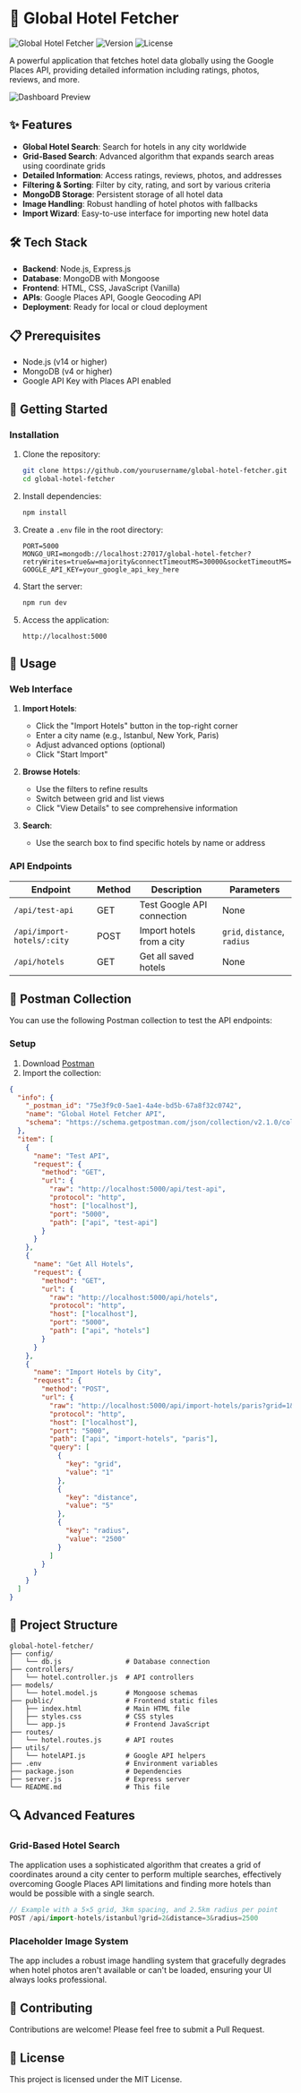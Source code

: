 # 🏨 Global Hotel Fetcher

![Global Hotel Fetcher](https://img.shields.io/badge/Status-Active-brightgreen)
![Version](https://img.shields.io/badge/Version-1.0.0-blue)
![License](https://img.shields.io/badge/License-MIT-green)

A powerful application that fetches hotel data globally using the Google Places API, providing detailed information including ratings, photos, reviews, and more.

![Dashboard Preview](https://via.placeholder.com/800x450/3498db/ffffff?text=Global+Hotel+Fetcher)

## ✨ Features

- **Global Hotel Search**: Search for hotels in any city worldwide
- **Grid-Based Search**: Advanced algorithm that expands search areas using coordinate grids
- **Detailed Information**: Access ratings, reviews, photos, and addresses
- **Filtering & Sorting**: Filter by city, rating, and sort by various criteria
- **MongoDB Storage**: Persistent storage of all hotel data
- **Image Handling**: Robust handling of hotel photos with fallbacks
- **Import Wizard**: Easy-to-use interface for importing new hotel data

## 🛠 Tech Stack

- **Backend**: Node.js, Express.js
- **Database**: MongoDB with Mongoose
- **Frontend**: HTML, CSS, JavaScript (Vanilla)
- **APIs**: Google Places API, Google Geocoding API
- **Deployment**: Ready for local or cloud deployment

## 📋 Prerequisites

- Node.js (v14 or higher)
- MongoDB (v4 or higher)
- Google API Key with Places API enabled

## 🚀 Getting Started

### Installation

1. Clone the repository:
   ```bash
   git clone https://github.com/yourusername/global-hotel-fetcher.git
   cd global-hotel-fetcher
   ```

2. Install dependencies:
   ```bash
   npm install
   ```

3. Create a `.env` file in the root directory:
   ```env
   PORT=5000
   MONGO_URI=mongodb://localhost:27017/global-hotel-fetcher?retryWrites=true&w=majority&connectTimeoutMS=30000&socketTimeoutMS=45000
   GOOGLE_API_KEY=your_google_api_key_here
   ```

4. Start the server:
   ```bash
   npm run dev
   ```

5. Access the application:
   ```
   http://localhost:5000
   ```

## 📱 Usage

### Web Interface

1. **Import Hotels**:
   - Click the "Import Hotels" button in the top-right corner
   - Enter a city name (e.g., Istanbul, New York, Paris)
   - Adjust advanced options (optional)
   - Click "Start Import"

2. **Browse Hotels**:
   - Use the filters to refine results
   - Switch between grid and list views
   - Click "View Details" to see comprehensive information

3. **Search**:
   - Use the search box to find specific hotels by name or address

### API Endpoints

| Endpoint | Method | Description | Parameters |
|----------|--------|-------------|------------|
| `/api/test-api` | GET | Test Google API connection | None |
| `/api/import-hotels/:city` | POST | Import hotels from a city | `grid`, `distance`, `radius` |
| `/api/hotels` | GET | Get all saved hotels | None |

## 📮 Postman Collection

You can use the following Postman collection to test the API endpoints:

### Setup

1. Download [Postman](https://www.postman.com/downloads/)
2. Import the collection:

```json
{
  "info": {
    "_postman_id": "75e3f9c0-5ae1-4a4e-bd5b-67a8f32c0742",
    "name": "Global Hotel Fetcher API",
    "schema": "https://schema.getpostman.com/json/collection/v2.1.0/collection.json"
  },
  "item": [
    {
      "name": "Test API",
      "request": {
        "method": "GET",
        "url": {
          "raw": "http://localhost:5000/api/test-api",
          "protocol": "http",
          "host": ["localhost"],
          "port": "5000",
          "path": ["api", "test-api"]
        }
      }
    },
    {
      "name": "Get All Hotels",
      "request": {
        "method": "GET",
        "url": {
          "raw": "http://localhost:5000/api/hotels",
          "protocol": "http",
          "host": ["localhost"],
          "port": "5000",
          "path": ["api", "hotels"]
        }
      }
    },
    {
      "name": "Import Hotels by City",
      "request": {
        "method": "POST",
        "url": {
          "raw": "http://localhost:5000/api/import-hotels/paris?grid=1&distance=5&radius=2500",
          "protocol": "http",
          "host": ["localhost"],
          "port": "5000",
          "path": ["api", "import-hotels", "paris"],
          "query": [
            {
              "key": "grid",
              "value": "1"
            },
            {
              "key": "distance",
              "value": "5"
            },
            {
              "key": "radius",
              "value": "2500"
            }
          ]
        }
      }
    }
  ]
}
```

## 📁 Project Structure

```
global-hotel-fetcher/
├── config/
│   └── db.js                # Database connection
├── controllers/
│   └── hotel.controller.js  # API controllers
├── models/
│   └── hotel.model.js       # Mongoose schemas
├── public/                  # Frontend static files
│   ├── index.html           # Main HTML file
│   ├── styles.css           # CSS styles
│   └── app.js               # Frontend JavaScript
├── routes/
│   └── hotel.routes.js      # API routes
├── utils/
│   └── hotelAPI.js          # Google API helpers
├── .env                     # Environment variables
├── package.json             # Dependencies
├── server.js                # Express server
└── README.md                # This file
```

## 🔍 Advanced Features

### Grid-Based Hotel Search

The application uses a sophisticated algorithm that creates a grid of coordinates around a city center to perform multiple searches, effectively overcoming Google Places API limitations and finding more hotels than would be possible with a single search.

```js
// Example with a 5×5 grid, 3km spacing, and 2.5km radius per point
POST /api/import-hotels/istanbul?grid=2&distance=3&radius=2500
```

### Placeholder Image System

The app includes a robust image handling system that gracefully degrades when hotel photos aren't available or can't be loaded, ensuring your UI always looks professional.

## 🤝 Contributing

Contributions are welcome! Please feel free to submit a Pull Request.

## 📝 License

This project is licensed under the MIT License.
